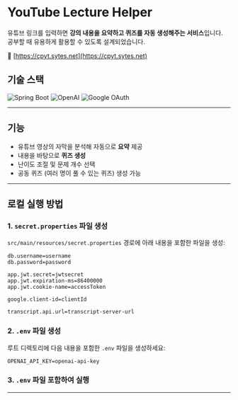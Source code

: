 # YouTube Lecture Helper

유튜브 링크를 입력하면 **강의 내용을 요약하고 퀴즈를 자동 생성해주는 서비스**입니다.  
공부할 때 유용하게 활용할 수 있도록 설계되었습니다.

🔗 [https://cpyt.sytes.net](https://cpyt.sytes.net)

## 기술 스택

<p align="left">
  <img src="https://img.shields.io/badge/Spring_Boot-6DB33F?style=for-the-badge&logo=springboot&logoColor=white" alt="Spring Boot"/>
  <img src="https://img.shields.io/badge/OpenAI-412991?style=for-the-badge&logo=openai&logoColor=white" alt="OpenAI"/>
  <img src="https://img.shields.io/badge/Google_OAuth-4285F4?style=for-the-badge&logo=google&logoColor=white" alt="Google OAuth"/>
</p>

---

## 기능
- 유튜브 영상의 자막을 분석해 자동으로 **요약** 제공
- 내용을 바탕으로 **퀴즈 생성**
- 난이도 조절 및 문제 개수 선택
- 공동 퀴즈 (여러 명이 풀 수 있는 퀴즈) 생성 가능

---

## 로컬 실행 방법

### 1. `secret.properties` 파일 생성

`src/main/resources/secret.properties` 경로에 아래 내용을 포함한 파일을 생성:

<pre><code>db.username=username
db.password=password

app.jwt.secret=jwtsecret
app.jwt.expiration-ms=86400000
app.jwt.cookie-name=accessToken

google.client-id=clientId

transcript.api.url=transcript-server-url
</code></pre>

### 2. `.env` 파일 생성

루트 디렉토리에 다음 내용을 포함한 `.env` 파일을 생성하세요:

<pre><code>OPENAI_API_KEY=openai-api-key
</code></pre>

### 3. `.env` 파일 포함하여 실행
---
